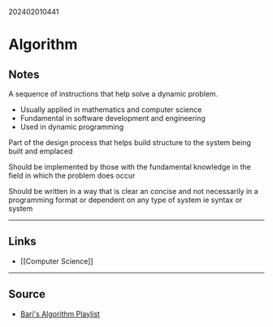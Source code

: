202402010441
# Algorithm

## Notes

A sequence of instructions that help solve a dynamic problem.

- Usually applied in mathematics and computer science
- Fundamental in software development and engineering
- Used in dynamic programming

Part of the design process that helps build structure to the system being built and emplaced

Should be implemented by those with the fundamental knowledge in the field in which the problem does occur

Should be written in a way that is clear an concise and not necessarily in a programming format or dependent on any type of system ie syntax or system


---
## Links

- [[Computer Science]]

---

## Source

- [Bari's Algorithm Playlist](https://youtube.com/playlist?list=PLDN4rrl48XKpZkf03iYFl-O29szjTrs_O&si=EvTDW2DD8UHupCHs)

